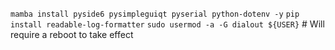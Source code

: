 `mamba install pyside6 pysimpleguiqt pyserial python-dotenv -y`
`pip install readable-log-formatter`
`sudo usermod -a -G dialout ${USER}` # Will require a reboot to take effect